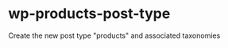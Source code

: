 wp-products-post-type
=====================

Create the new post type "products" and associated taxonomies
